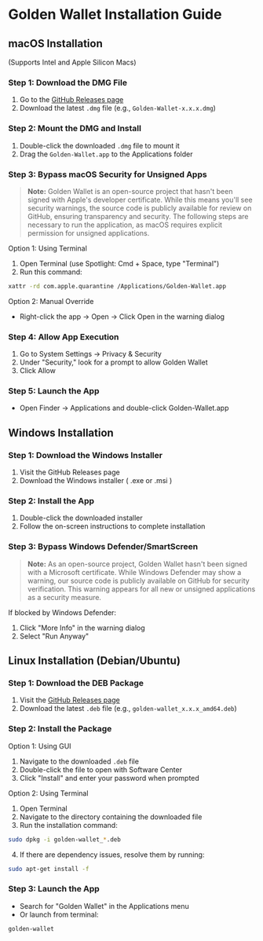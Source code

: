 # Golden Wallet Installation Guide

## macOS Installation
(Supports Intel and Apple Silicon Macs)

### Step 1: Download the DMG File
1. Go to the [GitHub Releases page](https://github.com/bitbi-core/golden-wallet/releases)
2. Download the latest `.dmg` file (e.g., `Golden-Wallet-x.x.x.dmg`)

### Step 2: Mount the DMG and Install
1. Double-click the downloaded `.dmg` file to mount it
2. Drag the `Golden-Wallet.app` to the Applications folder

### Step 3: Bypass macOS Security for Unsigned Apps
> **Note:** Golden Wallet is an open-source project that hasn't been signed with Apple's developer certificate. While this means you'll see security warnings, the source code is publicly available for review on GitHub, ensuring transparency and security. The following steps are necessary to run the application, as macOS requires explicit permission for unsigned applications.

Option 1: Using Terminal
1. Open Terminal (use Spotlight: Cmd + Space, type "Terminal")
2. Run this command:
```bash
xattr -rd com.apple.quarantine /Applications/Golden-Wallet.app
```

Option 2: Manual Override

- Right-click the app → Open → Click Open in the warning dialog
### Step 4: Allow App Execution
1. Go to System Settings → Privacy & Security
2. Under "Security," look for a prompt to allow Golden Wallet
3. Click Allow
### Step 5: Launch the App
- Open Finder → Applications and double-click Golden-Wallet.app
## Windows Installation

### Step 1: Download the Windows Installer
1. Visit the GitHub Releases page
2. Download the Windows installer ( .exe or .msi )
### Step 2: Install the App
1. Double-click the downloaded installer
2. Follow the on-screen instructions to complete installation
### Step 3: Bypass Windows Defender/SmartScreen
> **Note:** As an open-source project, Golden Wallet hasn't been signed with a Microsoft certificate. While Windows Defender may show a warning, our source code is publicly available on GitHub for security verification. This warning appears for all new or unsigned applications as a security measure.

If blocked by Windows Defender:

1. Click "More Info" in the warning dialog
2. Select "Run Anyway"

## Linux Installation (Debian/Ubuntu)

### Step 1: Download the DEB Package
1. Visit the [GitHub Releases page](https://github.com/bitbi-core/golden-wallet/releases)
2. Download the latest `.deb` file (e.g., `golden-wallet_x.x.x_amd64.deb`)

### Step 2: Install the Package
Option 1: Using GUI
1. Navigate to the downloaded `.deb` file
2. Double-click the file to open with Software Center
3. Click "Install" and enter your password when prompted

Option 2: Using Terminal
1. Open Terminal
2. Navigate to the directory containing the downloaded file
3. Run the installation command:
```bash
sudo dpkg -i golden-wallet_*.deb
```
4. If there are dependency issues, resolve them by running:
```bash
sudo apt-get install -f
 ```

### Step 3: Launch the App
- Search for "Golden Wallet" in the Applications menu
- Or launch from terminal:

```bash
golden-wallet
 ```
 